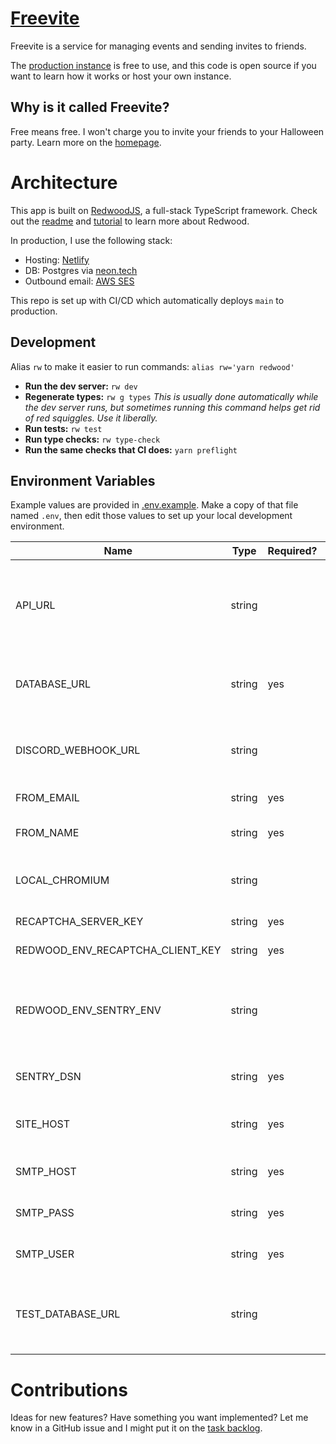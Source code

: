 # [Freevite](https://freevite.app)

Freevite is a service for managing events and sending invites to friends.

The [production instance](https://freevite.app) is free to use, and this code is open source if you want to learn how it works or host your own instance.

## Why is it called Freevite?

Free means free. I won't charge you to invite your friends to your Halloween party. Learn more on the [homepage](https://freevite.app).

# Architecture

This app is built on [RedwoodJS](https://redwoodjs.com/), a full-stack TypeScript framework. Check out the [readme](https://github.com/redwoodjs/redwood/blob/main/README.md) and [tutorial](https://docs.redwoodjs.com/docs/tutorial) to learn more about Redwood.

In production, I use the following stack:

- Hosting: [Netlify](https://www.netlify.com/)
- DB: Postgres via [neon.tech](https://neon.tech/)
- Outbound email: [AWS SES](https://aws.amazon.com/ses/)

This repo is set up with CI/CD which automatically deploys `main` to production.

## Development

Alias `rw` to make it easier to run commands: `alias rw='yarn redwood'`

- **Run the dev server:** `rw dev`
- **Regenerate types:** `rw g types`
  _This is usually done automatically while the dev server runs, but sometimes running this command helps get rid of red squiggles. Use it liberally._
- **Run tests:** `rw test`
- **Run type checks:** `rw type-check`
- **Run the same checks that CI does:** `yarn preflight`

## Environment Variables

Example values are provided in [.env.example](.env.example). Make a copy of that file named `.env`, then edit those values to set up your local development environment.

| Name                             | Type   | Required? | Description                                                                                                                                |
| -------------------------------- | ------ | --------- | ------------------------------------------------------------------------------------------------------------------------------------------ |
| API_URL                          | string |           | URL to the API server. When running locally, this should be `/.redwood/functions`. `redwood.toml` sets this to the Netlify value if unset. |
| DATABASE_URL                     | string | yes       | The DB connection string which includes protocol, username, password, port, DB name, and options                                           |
| DISCORD_WEBHOOK_URL              | string |           | If provided, send notifications for server events to this Discord channel via webhook                                                      |
| FROM_EMAIL                       | string | yes       | The “from” address on outgoing emails                                                                                                      |
| FROM_NAME                        | string | yes       | The human-readable “from” name on outgoing emails                                                                                          |
| LOCAL_CHROMIUM                   | string |           | Path to the Chromium binary, used to generate Open Graph event preview images                                                              |
| RECAPTCHA_SERVER_KEY             | string | yes       | [ReCAPTCHA](https://www.google.com/recaptcha) site key for the backend                                                                     |
| REDWOOD_ENV_RECAPTCHA_CLIENT_KEY | string | yes       | [ReCAPTCHA](https://www.google.com/recaptcha) site key for the frontend                                                                    |
| REDWOOD_ENV_SENTRY_ENV           | string |           | Custom name reported for the environment for frontend Sentry errors. If unset, defaults to `process.env.NODE_ENV`.                         |
| SENTRY_DSN                       | string | yes       | DSN URL for your Sentry project, where errors are reported                                                                                 |
| SITE_HOST                        | string | yes       | The hostname of your Freevite instance, used in absolute URLs (e.g. email content)                                                         |
| SMTP_HOST                        | string | yes       | Hostname for your SMTP outgoing mail server                                                                                                |
| SMTP_PASS                        | string | yes       | Password for your SMTP outgoing mail server                                                                                                |
| SMTP_USER                        | string | yes       | Username for your SMTP outgoing mail server                                                                                                |
| TEST_DATABASE_URL                | string |           | The connection string for the DB instance used when running tests. If not provided, defaults to `./.redwood/test.db`.                      |

# Contributions

Ideas for new features? Have something you want implemented? Let me know in a GitHub issue and I might put it on the [task backlog](NOTES.md).
